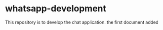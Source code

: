 # whatsapp-development
This repository is to develop the chat application.
the first document added
